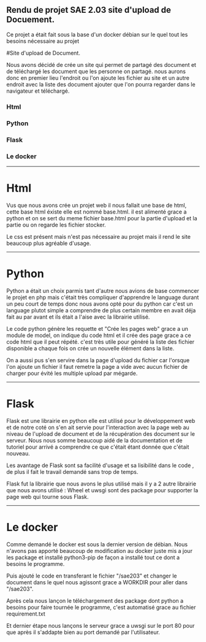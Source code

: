 ## Rendu de projet SAE 2.03 site d'upload de Docuement.

Ce projet a était fait sous la base d'un docker débian sur le quel tout les besoins nécessaire au projet 

#Site d'upload de Document.

Nous avons décidé de crée un site qui permet de partagé des document et de téléchargé les document que les personne on partagé. nous aurons donc en premier lieu l'endroit ou l'on ajoute les fichier au site et un autre endroit avec la liste des document ajouter que l'on pourra regarder dans le navigateur et téléchargé.



### Html
### Python 
### Flask
### Le docker


-------------------------------------------------------------------------------------------------------------------------------------------------------------------

# Html

Vus que nous avons crée un projet web il nous fallait une base de html, cette base html éxiste elle est nommé base.html. il est alimenté grace a python et on se sert du meme fichier base.html pour la partie d'upload et la partie ou on regarde les fichier stocker.

Le css est présent mais n'est pas nécessaire au projet mais il rend le site beaucoup plus agréable d'usage.


------------------------------------------------------------------------------------------------------------------------------------------------------------------

# Python

Python a était un choix parmis tant d'autre nous avions de base commencer le projet en php mais c'était très compliquer d'apprendre le language durant un peu court de temps donc nous avons opté pour du python car c'est un language plutot simple a comprendre de plus certain membre en avait déja fait au par avant et ils était a l'aise avec la librairie utilisé.

Le code python génère les requette et "Crée les pages web" grace a un module de model, on indique du code html et il crée des page grace a ce code html que il peut répété.
c'est très utile pour généré la liste des fichier disponible a chaque fois on crée un nouvelle élément dans la liste.

On a aussi pus s'en servire dans la page d'upload du fichier car l'orsque l'on ajoute un fichier il faut remetre la page a vide avec aucun fichier de charger pour évité les multiple upload par mégarde.

------------------------------------------------------------------------------------------------------------------------------------------------------------------

# Flask

Flask est une librairie en python elle est utilisé pour le développement web et de notre coté on s'en ait servie pour l'interaction avec la page web au niveau de l'upload de document et de la récupération des document sur le serveur. Nous nous somme beaucoup aidé de la documentation et de tutoriel pour arrivé a comprendre ce que c'était étant donnée que c'était nouveau.

Les avantage de Flask sont sa facilité d'usage et sa lisibilité dans le code , de plus il fait le travail demandé sans trop de temps.

Flask fut la librairie que nous avons le plus utilisé mais il y a 2 autre librairie que nous avons utilisé : Wheel et uwsgi sont des package pour supporter la page web qui tourne sous Flask.

------------------------------------------------------------------------------------------------------------------------------------------------------------------

# Le docker

Comme demandé le docker est sous la dernier version de débian.
Nous n'avons pas apporté beaucoup de modification au docker juste mis a jour les package et installé python3-pip de façon a installé tout ce dont a besoins le programme.

Puis ajouté le code en transferant le fichier "/sae203" et changer le document dans le quel nous agissont grace a WORKDIR pour aller dans "/sae203".

Après cela nous lançon le téléchargement des package dont python a besoins pour faire tournée le programme, c'est automatisé grace au fichier requirement.txt


Et dernier étape nous lançons le serveur grace a uwsgi sur le port 80 pour que après il s'addapte bien au port demandé par l'utilisateur.
